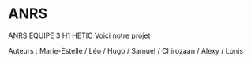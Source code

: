 # ANRS
ANRS EQUIPE 3 H1 HETIC
Voici notre projet

Auteurs : Marie-Estelle / Léo / Hugo / Samuel / Chirozaan / Alexy / Lonis

